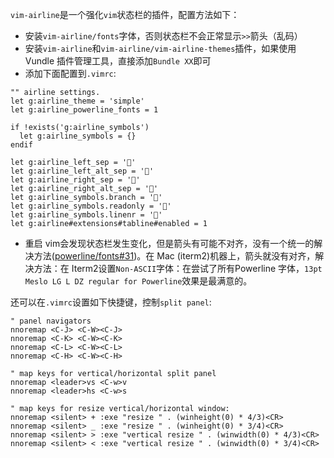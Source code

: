 `vim-airline`是一个强化`vim`状态栏的插件，配置方法如下：

* 安装`vim-airline/fonts`字体，否则状态栏不会正常显示`>>`箭头（乱码）
* 安装`vim-airline`和`vim-airline/vim-airline-themes`插件，如果使用 Vundle 插件管理工具，直接添加`Bundle XX`即可
* 添加下面配置到`.vimrc`:
```vim
"" airline settings.
let g:airline_theme = 'simple'
let g:airline_powerline_fonts = 1

if !exists('g:airline_symbols')
  let g:airline_symbols = {}
endif

let g:airline_left_sep = ''
let g:airline_left_alt_sep = ''
let g:airline_right_sep = ''
let g:airline_right_alt_sep = ''
let g:airline_symbols.branch = ''
let g:airline_symbols.readonly = ''
let g:airline_symbols.linenr = ''
let g:airline#extensions#tabline#enabled = 1
```
   * 重启 vim会发现状态栏发生变化，但是箭头有可能不对齐，没有一个统一的解决方法([powerline/fonts#31](https://github.com/powerline/fonts/issues/31))。在 Mac (iterm2)机器上，箭头就没有对齐，解决方法：在 Iterm2设置`Non-ASCII`字体：在尝试了所有Powerline 字体，`13pt Meslo LG L DZ regular for Powerline`效果是最满意的。

还可以在`.vimrc`设置如下快捷键，控制`split panel`:

```vim
" panel navigators
nnoremap <C-J> <C-W><C-J>
nnoremap <C-K> <C-W><C-K>
nnoremap <C-L> <C-W><C-L>
nnoremap <C-H> <C-W><C-H>

" map keys for vertical/horizontal split panel
nnoremap <leader>vs <C-w>v
nnoremap <leader>hs <C-w>s

" map keys for resize vertical/horizontal window:
nnoremap <silent> + :exe "resize " . (winheight(0) * 4/3)<CR>
nnoremap <silent> _ :exe "resize " . (winheight(0) * 3/4)<CR>
nnoremap <silent> > :exe "vertical resize " . (winwidth(0) * 4/3)<CR>
nnoremap <silent> < :exe "vertical resize " . (winwidth(0) * 3/4)<CR>
```
